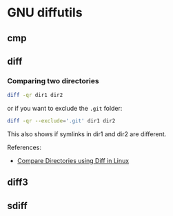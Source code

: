 # GNU diffutils

## cmp

## diff

### Comparing two directories

```bash
diff -qr dir1 dir2
```

or if you want to exclude the `.git` folder:

```bash
diff -qr --exclude='.git' dir1 dir2
```

This also shows if symlinks in dir1 and dir2 are different.

References:

* [Compare Directories using Diff in Linux](http://linuxcommando.blogspot.com/2008/05/compare-directories-using-diff-in-linux.html)

## diff3

## sdiff
